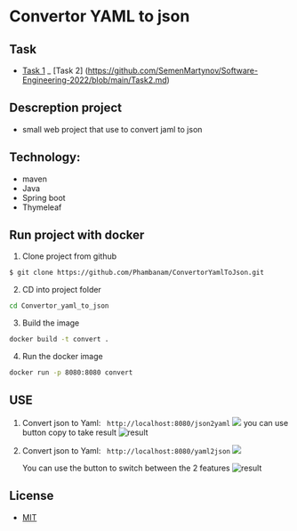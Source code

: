 # Convertor YAML to json

## Task
 
- [Task 1](https://github.com/SemenMartynov/Software-Engineering-2022/blob/main/Task1.md)
_ [Task 2] (https://github.com/SemenMartynov/Software-Engineering-2022/blob/main/Task2.md)
## Descreption project

- small web project that use to convert jaml to json 

## Technology:
- maven
- Java
- Spring boot
- Thymeleaf
## Run project with docker
1. Clone project from github 
```bash
$ git clone https://github.com/Phambanam/ConvertorYamlToJson.git
```
2. CD into project folder
```bash
cd Convertor_yaml_to_json
```
3. Build the image
```bash
docker build -t convert .
```
4. Run the docker image 
```bash
docker run -p 8080:8080 convert
```
## USE 
1. Convert json to Yaml: 
``` http://localhost:8080/json2yaml```
![](/src/main/resources/static/image/1.png)
you can use button copy to take result 
![result](/src/main/resources/static/image/2.png)

2. Convert json to Yaml:
   ``` http://localhost:8080/yaml2json```
   ![](/src/main/resources/static/image/3.png)

   
   You can use the button to switch between the 2 features
   ![result](/src/main/resources/static/image/4.png)
## License
- [MIT](/LICENSE)
